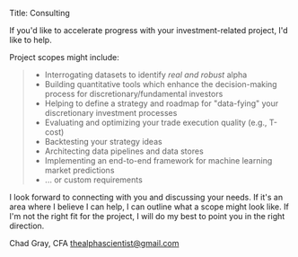 Title: Consulting

If you'd like to accelerate progress with your investment-related project, I'd like to help.


Project scopes might include:

>-  Interrogating datasets to identify _real and robust_ alpha
>-  Building quantitative tools which enhance the decision-making process for discretionary/fundamental investors
>-  Helping to define a strategy and roadmap for "data-fying" your discretionary investment processes
>-  Evaluating and optimizing your trade execution quality (e.g., T-cost)
>-  Backtesting your strategy ideas
>-  Architecting data pipelines and data stores
>-  Implementing an end-to-end framework for machine learning market predictions
>-  ... or custom requirements

I look forward to connecting with you and discussing your needs.  If it's an area where I believe I can help, I can outline what a scope might look like.  If I'm not the right fit for the project, I will do my best to point you in the right direction.

Chad Gray, CFA
<thealphascientist@gmail.com>


